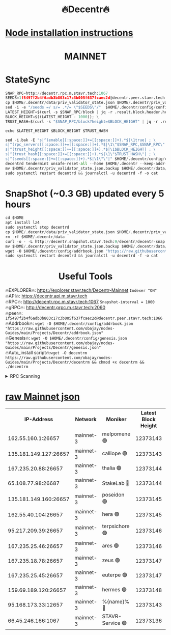 <h1 align="center"> 🔥Decentr🔥</h1>

[Node installation instructions](https://github.com/obajay/nodes-Guides/tree/main/Projects/Decentr)
=
<h1 align="center"> MAINNET</h1>

# StateSync
```python
SNAP_RPC=http://decentr.rpc.m.stavr.tech:1067
SEEDS=1f5497f2b4f6adb3b803c17c3b005f637fcaec2d@decentr.peer.stavr.tech:1066
cp $HOME/.decentr/data/priv_validator_state.json $HOME/.decentr/priv_validator_state.json.backup
sed -i -e "/seeds =/ s/= .*/= \"$SEEDS\"/"  $HOME/.decentr/config/config.toml
LATEST_HEIGHT=$(curl -s $SNAP_RPC/block | jq -r .result.block.header.height); \
BLOCK_HEIGHT=$((LATEST_HEIGHT - 1000)); \
TRUST_HASH=$(curl -s "$SNAP_RPC/block?height=$BLOCK_HEIGHT" | jq -r .result.block_id.hash)

echo $LATEST_HEIGHT $BLOCK_HEIGHT $TRUST_HASH

sed -i.bak -E "s|^(enable[[:space:]]+=[[:space:]]+).*$|\1true| ; \
s|^(rpc_servers[[:space:]]+=[[:space:]]+).*$|\1\"$SNAP_RPC,$SNAP_RPC\"| ; \
s|^(trust_height[[:space:]]+=[[:space:]]+).*$|\1$BLOCK_HEIGHT| ; \
s|^(trust_hash[[:space:]]+=[[:space:]]+).*$|\1\"$TRUST_HASH\"| ; \
s|^(seeds[[:space:]]+=[[:space:]]+).*$|\1\"\"|" $HOME/.decentr/config/config.toml
decentrd tendermint unsafe-reset-all --home $HOME/.decentr --keep-addr-book
mv $HOME/.decentr/priv_validator_state.json.backup $HOME/.decentr/data/priv_validator_state.json
sudo systemctl restart decentrd && journalctl -u decentrd -f -o cat
```
# SnapShot (~0.3 GB) updated every 5 hours
```python
cd $HOME
apt install lz4
sudo systemctl stop decentrd
cp $HOME/.decentr/data/priv_validator_state.json $HOME/.decentr/priv_validator_state.json.backup
rm -rf $HOME/.decentr/data
curl -o - -L http://decentr.snapshot.stavr.tech:9/decentr/decentr-snap.tar.lz4 | lz4 -c -d - | tar -x -C $HOME/.decentr --strip-components 2
mv $HOME/.decentr/priv_validator_state.json.backup $HOME/.decentr/data/priv_validator_state.json
wget -O $HOME/.decentr/config/addrbook.json "https://raw.githubusercontent.com/obajay/nodes-Guides/main/Projects/Decentr/addrbook.json"
sudo systemctl restart decentrd && journalctl -u decentrd -f -o cat
```

 <h1 align="center"> Useful Tools</h1>

🔥EXPLORER🔥:     https://explorer.stavr.tech/Decentr-Mainnet        `Indexer "ON"` \
🔥API🔥:          https://decentr.api.m.stavr.tech \
🔥RPC🔥:          http://decentr.rpc.m.stavr.tech:1067              `Snapshot-interval = 1000` \
🔥gRPC🔥:         http://decentr.grpc.m.stavr.tech:2060 \
🔥peer🔥:         `1f5497f2b4f6adb3b803c17c3b005f637fcaec2d@decentr.peer.stavr.tech:1066` \
🔥Addrbook🔥:  `wget -O $HOME/.decentr/config/addrbook.json "https://raw.githubusercontent.com/obajay/nodes-Guides/main/Projects/Decentr/addrbook.json"` \
🔥Genesis🔥:  `wget -O $HOME/.decentr/config/genesis.json "https://raw.githubusercontent.com/obajay/nodes-Guides/main/Projects/Decentr/genesis.json"` \
🔥Auto_install script🔥:`wget -O decentrm https://raw.githubusercontent.com/obajay/nodes-Guides/main/Projects/Decentr/decentrm && chmod +x decentrm && ./decentrm`

<details>
<summary>RPC Scanning</summary>

<h2 align="center"> We scan nodes in real time every 4 hours. And we provide the final result of RPC endpoints.
We cannot influence the operation of these nodes in any way. </h2>


```python
If Voting Power is higher than 0 --> then the Node is a validator of the network and may be subject to attack and be a potential threat to the chain.
```
```python
We marked such validators with a red symbol
```

</details>

[raw Mainnet json](https://rpc-check.decentrm.stavr.tech/decentrm/rpc-decentrm-result.json)
=



<table><tr><th>IP-Address</th><th>Network</th><th>Moniker</th><th>Latest Block Height</th><th>Earliest Block Height</th><th>Catching Up</th><th>Tx Index</th><th>Voting Power</th><th>Scan Time</th></tr><tr><td>162.55.160.1:26657</td><td>mainnet-3</td><td>melpomene 🟢</td><td>12373143</td><td>1688950</td><td>False</td><td>on</td><td>0</td><td>2024-01-11T02:48:40.696382711UTC</td></tr><tr><td>135.181.149.127:26657</td><td>mainnet-3</td><td>calliope 🟢</td><td>12373143</td><td>1688950</td><td>False</td><td>on</td><td>0</td><td>2024-01-11T02:48:41.116322520UTC</td></tr><tr><td>167.235.20.88:26657</td><td>mainnet-3</td><td>thalia 🟢</td><td>12373144</td><td>1688950</td><td>False</td><td>on</td><td>0</td><td>2024-01-11T02:48:48.976411120UTC</td></tr><tr><td>65.108.77.98:26687</td><td>mainnet-3</td><td>StakeLab 🔴</td><td>12373144</td><td>1688950</td><td>False</td><td>on</td><td>5460777</td><td>2024-01-11T02:48:49.335926947UTC</td></tr><tr><td>135.181.149.160:26657</td><td>mainnet-3</td><td>poseidon 🟢</td><td>12373145</td><td>1688950</td><td>False</td><td>on</td><td>0</td><td>2024-01-11T02:48:54.161298515UTC</td></tr><tr><td>162.55.40.104:26657</td><td>mainnet-3</td><td>hera 🟢</td><td>12373145</td><td>1688950</td><td>False</td><td>on</td><td>0</td><td>2024-01-11T02:48:56.425003518UTC</td></tr><tr><td>95.217.209.39:26657</td><td>mainnet-3</td><td>terpsichore 🟢</td><td>12373146</td><td>1688950</td><td>False</td><td>on</td><td>0</td><td>2024-01-11T02:48:58.844675837UTC</td></tr><tr><td>167.235.25.46:26657</td><td>mainnet-3</td><td>ares 🟢</td><td>12373146</td><td>1688950</td><td>False</td><td>on</td><td>0</td><td>2024-01-11T02:49:01.256722012UTC</td></tr><tr><td>167.235.18.78:26657</td><td>mainnet-3</td><td>zeus 🟢</td><td>12373147</td><td>1688950</td><td>False</td><td>on</td><td>0</td><td>2024-01-11T02:49:03.534694965UTC</td></tr><tr><td>167.235.25.45:26657</td><td>mainnet-3</td><td>euterpe 🟢</td><td>12373147</td><td>1688950</td><td>False</td><td>on</td><td>0</td><td>2024-01-11T02:49:05.897312518UTC</td></tr><tr><td>159.69.189.120:26657</td><td>mainnet-3</td><td>hermes 🟢</td><td>12373148</td><td>1688950</td><td>False</td><td>on</td><td>0</td><td>2024-01-11T02:49:08.200076496UTC</td></tr><tr><td>95.168.173.33:12657</td><td>mainnet-3</td><td>%{name}% 🔴</td><td>12373143</td><td>8964001</td><td>False</td><td>on</td><td>4174386</td><td>2024-01-11T02:48:42.492478991UTC</td></tr><tr><td>66.45.246.166:1067</td><td>mainnet-3</td><td>STAVR-Service 🟢</td><td>12373136</td><td>12371001</td><td>False</td><td>on</td><td>0</td><td>2024-01-11T02:48:41.786667799UTC</td></tr></table>